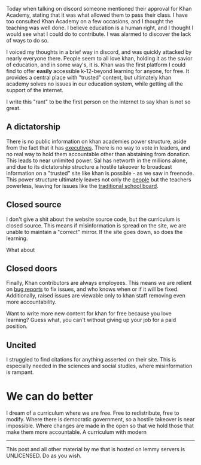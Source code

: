 Today when talking on discord someone mentioned their approval for Khan Academy, stating that it was what allowed them to pass their class. I have too consulted Khan Academy on a few occasions, and I thought the teaching was well done. I believe education is a human right, and I thought I would see what I could do to contribute. I was alarmed to discover the lack of ways to do so.

I voiced my thoughts in a brief way in discord, and was quickly attacked by nearly everyone there. People seem to all love khan, holding it as the savior of education, and in some way's, it is. Khan was the first platform I could find to offer **easily** accessible k-12-beyond learning for anyone, for free. It provides a central place with "trusted" content, but ultimately khan academy solves no issues in our education system, while getting all the support of the internet.

I write this "rant" to be the first person on the internet to say khan is not so great.

## A dictatorship

There is no public information on khan academies power structure, aside from the fact that it has [executives](https://www.khanacademy.org/about/our-board). There is no way to vote in leaders, and no real way to hold them accountable other than abstaining from donation. This leads to near unlimited power. Sal has networth in the millions alone, and due to its dictatorship structure a hostile takeover to broadcast information on a "trusted" site like khan is possible - as we saw in freenode. This power structure ultimately leaves not only the [people](https://youtu.be/q8zKgd1r8uI?t=46) but the teachers powerless, leaving for issues like the [traditional school board](https://www.youtube.com/watch?v=mJBlgIA3K24).

## Closed source

I don't give a shit about the website source code, but the curriculum is closed source. This means if misinformation is spread on the site, we are unable to maintain a "correct" mirror. If the site goes down, so does the learning.

What about 

## Closed doors

Finally, Khan contributors are always employees. This means we are relient on [bug reports](https://support.khanacademy.org/hc/en-us/articles/226373748-How-do-I-report-different-kinds-of-bugs-and-issues-#content) to fix issues, and who knows when or if it will be fixed. Additionally, raised issues are viewable only to khan staff removing even more accountability.

Want to write more new content for khan for free because you love learning? Guess what, you can't without giving up your job for a paid position.

## Uncited

I struggled to find citations for anything asserted on their site. This is especially needed in the sciences and social studies, where misinformation is rampant.

# We can do better

I dream of a curriculum where we are free. Free to redistribute, free to modify. Where there is democratic government, so a hostile takeover is near impossible. Where changes are made in the open so that we hold those that make them more accountable. A curriculum with modern 

---

This post and all other material by me that is hosted on lemmy servers is UNLICENSED. Do as you wish.
